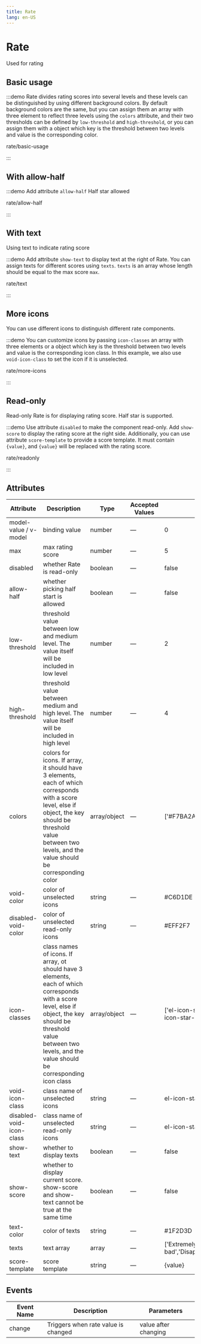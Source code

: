 ```yaml
---
title: Rate
lang: en-US
---
```


# Rate

Used for rating

<style lang="scss">
.example-showcase {
  .demo-rate-block {
    padding: 30px 0;
    text-align: center;
    border-right: solid 1px var(--el-border-color-base);
    display: inline-block;
    width: 49%;
    box-sizing: border-box;
    &:last-child {
        border-right: none;
    }
    .demonstration {
      display: block;
      color: var(--el-text-color-secondary);
      font-size: 14px;
      margin-bottom: 20px;
    }
  }
}



</style>

## Basic usage

:::demo Rate divides rating scores into several levels and these levels can be distinguished by using different background colors. By default background colors are the same, but you can assign them an array with three element to reflect three levels using the `colors` attribute, and their two thresholds can be defined by `low-threshold` and `high-threshold`, or you can assign them with a object which key is the threshold between two levels and value is the corresponding color.

rate/basic-usage

:::

## With allow-half

:::demo Add attribute `allow-half` Half star allowed

rate/allow-half

:::

## With text

Using text to indicate rating score

:::demo Add attribute `show-text` to display text at the right of Rate. You can assign texts for different scores using `texts`. `texts` is an array whose length should be equal to the max score `max`.

rate/text

:::

## More icons

You can use different icons to distinguish different rate components.

:::demo You can customize icons by passing `icon-classes` an array with three elements or a object which key is the threshold between two levels and value is the corresponding icon class. In this example, we also use `void-icon-class` to set the icon if it is unselected.

rate/more-icons

:::

## Read-only

Read-only Rate is for displaying rating score. Half star is supported.

:::demo Use attribute `disabled` to make the component read-only. Add `show-score` to display the rating score at the right side. Additionally, you can use attribute `score-template` to provide a score template. It must contain `{value}`, and `{value}` will be replaced with the rating score.

rate/readonly

:::

## Attributes

| Attribute                | Description                                                                                                                                                                                                                     | Type         | Accepted Values | Default                                                        |
| ------------------------ | ------------------------------------------------------------------------------------------------------------------------------------------------------------------------------------------------------------------------------- | ------------ | --------------- | -------------------------------------------------------------- |
| model-value / v-model    | binding value                                                                                                                                                                                                                   | number       | —               | 0                                                              |
| max                      | max rating score                                                                                                                                                                                                                | number       | —               | 5                                                              |
| disabled                 | whether Rate is read-only                                                                                                                                                                                                       | boolean      | —               | false                                                          |
| allow-half               | whether picking half start is allowed                                                                                                                                                                                           | boolean      | —               | false                                                          |
| low-threshold            | threshold value between low and medium level. The value itself will be included in low level                                                                                                                                    | number       | —               | 2                                                              |
| high-threshold           | threshold value between medium and high level. The value itself will be included in high level                                                                                                                                  | number       | —               | 4                                                              |
| colors                   | colors for icons. If array, it should have 3 elements, each of which corresponds with a score level, else if object, the key should be threshold value between two levels, and the value should be corresponding color          | array/object | —               | ['#F7BA2A', '#F7BA2A', '#F7BA2A']                              |
| void-color               | color of unselected icons                                                                                                                                                                                                       | string       | —               | #C6D1DE                                                        |
| disabled-void-color      | color of unselected read-only icons                                                                                                                                                                                             | string       | —               | #EFF2F7                                                        |
| icon-classes             | class names of icons. If array, ot should have 3 elements, each of which corresponds with a score level, else if object, the key should be threshold value between two levels, and the value should be corresponding icon class | array/object | —               | ['el-icon-star-on', 'el-icon-star-on','el-icon-star-on']       |
| void-icon-class          | class name of unselected icons                                                                                                                                                                                                  | string       | —               | el-icon-star-off                                               |
| disabled-void-icon-class | class name of unselected read-only icons                                                                                                                                                                                        | string       | —               | el-icon-star-on                                                |
| show-text                | whether to display texts                                                                                                                                                                                                        | boolean      | —               | false                                                          |
| show-score               | whether to display current score. show-score and show-text cannot be true at the same time                                                                                                                                      | boolean      | —               | false                                                          |
| text-color               | color of texts                                                                                                                                                                                                                  | string       | —               | #1F2D3D                                                        |
| texts                    | text array                                                                                                                                                                                                                      | array        | —               | ['Extremely bad','Disappointed','Fair','Satisfied','Surprise'] |
| score-template           | score template                                                                                                                                                                                                                  | string       | —               | {value}                                                        |

## Events

| Event Name | Description                         | Parameters           |
| ---------- | ----------------------------------- | -------------------- |
| change     | Triggers when rate value is changed | value after changing |
